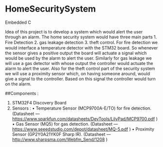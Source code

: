 # HomeSecuritySystem
Embedded C

Idea of this project is to develop a system which would alert the user through an alarm. The home security system would have three main parts 1. Fire Detection 2. gas leakage detection 3. theft control. For ﬁre detection we would interface a temperature detector with the STM32 board. So whenever the sensor gives a positive output the board will actuate a signal which would be used by the alarm to alert the user. Similarly for gas leakage we will use a gas detector with whose output the controller would actuate the alarm to alert the user. Also for the theft control part of the security system we will use a proximity sensor which, on having someone around, would give a signal to the controller. Based on this signal the controller would turn on the alarm. 

##Components :
1. STM32F4 Discovery Board 
2. Sensors : 
• Temperature Sensor (MCP9700A-E/TO) for ﬁre detection. (Datasheet — https://www.sparkfun.com/datasheets/DevTools/LilyPad/MCP9700.pdf ) 
• Gas Sensor (MQ5) for gas detection. (Datasheet — https://www.seeedstudio.com/depot/datasheet/MQ-5.pdf ) 
• Proximity Sensor (GP2Y0A21YK0F Sharp IR). (Datasheet — http://www.sharpsma.com/Webfm_Send/1208 )

